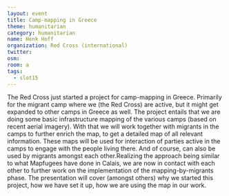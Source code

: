 ```yaml
---
layout: event
title: Camp-mapping in Greece
theme: humanitarian
category: humanitarian
name: Henk Hoff
organization: Red Cross (international)
twitter:
osm:
room: a
tags:
  - slot15
---
```

The Red Cross just started a project for camp-mapping in Greece. Primarily for the migrant camp where we (the Red Cross) are active, but it might get expanded to other camps in Greece as well. The project entails that we are doing some basic infrastructure mapping of the various camps (based on recent aerial imagery). With that we will work together with migrants in the camps to further enrich the map, to get a detailed map of all relevant information. These maps will be used for interaction of parties active in the camps to engage with the people living there. And of course, can also be used by migrants amongst each other.Realizing the approach being similar to what Mapfugees have done in Calais, we are now in contact with each other to further work on the implementation of the mapping-by-migrants phase. The presentation will cover (amongst others) why we started this project, how we have set it up, how we are using the map in our work.
